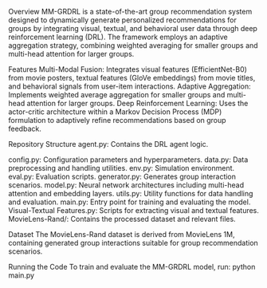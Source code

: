 Overview
MM-GRDRL is a state-of-the-art group recommendation system designed to dynamically generate personalized recommendations for groups by integrating visual, textual, and behavioral user data through deep reinforcement learning (DRL). 
The framework employs an adaptive aggregation strategy, combining weighted averaging for smaller groups and multi-head attention for larger groups.

Features
Multi-Modal Fusion: Integrates visual features (EfficientNet-B0) from movie posters, textual features (GloVe embeddings) from movie titles, and behavioral signals from user-item interactions.
Adaptive Aggregation: Implements weighted average aggregation for smaller groups and multi-head attention for larger groups.
Deep Reinforcement Learning: Uses the actor-critic architecture within a Markov Decision Process (MDP) formulation to adaptively refine recommendations based on group feedback.

Repository Structure
agent.py: Contains the DRL agent logic.

config.py: Configuration parameters and hyperparameters.
data.py: Data preprocessing and handling utilities.
env.py: Simulation environment.
eval.py: Evaluation scripts.
generator.py: Generates group interaction scenarios.
model.py: Neural network architectures including multi-head attention and embedding layers.
utils.py: Utility functions for data handling and evaluation.
main.py: Entry point for training and evaluating the model.
Visual-Textual Features.py: Scripts for extracting visual and textual features.
MovieLens-Rand/: Contains the processed dataset and relevant files.

Dataset
The MovieLens-Rand dataset is derived from MovieLens 1M, containing generated group interactions suitable for group recommendation scenarios.

Running the Code
To train and evaluate the MM-GRDRL model, run:
python main.py

